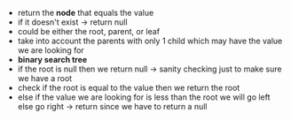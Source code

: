 * return the **node** that equals the value
* if it doesn't exist -> return null
​
* could be either the root, parent, or leaf
* take into account the parents with only 1 child which may have the value we are looking for
* **binary search tree**
​
* if the root is null then we return null -> sanity checking just to make sure we have a root
* check if the root is equal to the value then we return the root
* else if the value we are looking for is less than the root we will go left else go right -> return since we have to return a null
​
​
​